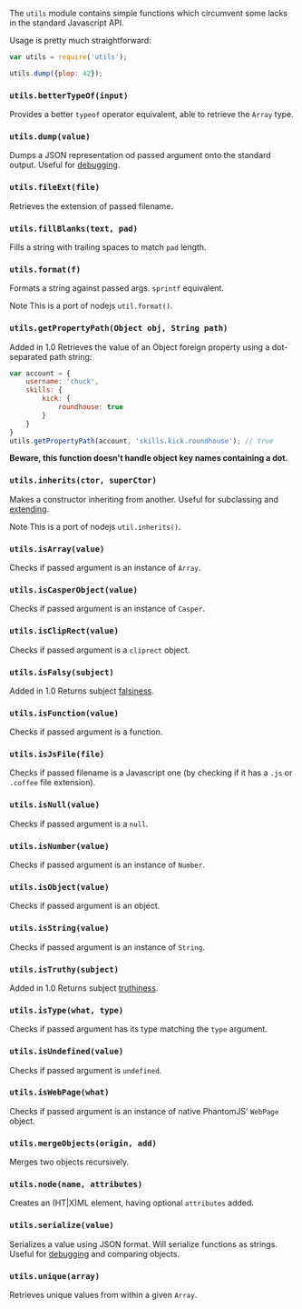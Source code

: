 The `utils` module contains simple functions which circumvent some lacks in the
standard Javascript API.

Usage is pretty much straightforward:

```javascript
var utils = require('utils');

utils.dump({plop: 42});
```

<h3 id="utils.betterTypeOf"><code>utils.betterTypeOf(input)</code></h3>

Provides a better `typeof` operator equivalent, able to retrieve the `Array`
type.

<h3 id="utils.dump"><code>utils.dump(value)</code></h3>

Dumps a JSON representation od passed argument onto the standard output. Useful
for [debugging](debugging.html).

<h3 id="utils.fileExt"><code>utils.fileExt(file)</code></h3>

Retrieves the extension of passed filename.

<h3 id="utils.fillBlanks"><code>utils.fillBlanks(text, pad)</code></h3>

Fills a string with trailing spaces to match `pad` length.

<h3 id="utils.format"><code>utils.format(f)</code></h3>

Formats a string against passed args. `sprintf` equivalent.

<span class="label label-info">Note</span>
This is a port of nodejs `util.format()`.

<h3 id="utils.getPropertyPath"><code>utils.getPropertyPath(Object obj, String path)</code></h3>

<span class="label label-success">Added in 1.0</span>
Retrieves the value of an Object foreign property using a dot-separated
path string:

```javascript
var account = {
    username: 'chuck',
    skills: {
        kick: {
            roundhouse: true
        }
    }
}
utils.getPropertyPath(account, 'skills.kick.roundhouse'); // true
```

**Beware, this function doesn't handle object key names containing a dot.**

<h3 id="utils.inherits"><code>utils.inherits(ctor, superCtor)</code></h3>

Makes a constructor inheriting from another. Useful for subclassing and
[extending](extending.html).

<span class="label label-info">Note</span>
This is a port of nodejs `util.inherits()`.

<h3 id="utils.isArray"><code>utils.isArray(value)</code></h3>

Checks if passed argument is an instance of `Array`.

<h3 id="utils.isCasperObject"><code>utils.isCasperObject(value)</code></h3>

Checks if passed argument is an instance of `Casper`.

<h3 id="utils.isClipRect"><code>utils.isClipRect(value)</code></h3>

Checks if passed argument is a `cliprect` object.

<h3 id="utils.isFalsy"><code>utils.isFalsy(subject)</code></h3>

<span class="label label-success">Added in 1.0</span>
Returns subject [falsiness](http://11heavens.com/falsy-and-truthy-in-javascript).

<h3 id="utils.isFunction"><code>utils.isFunction(value)</code></h3>

Checks if passed argument is a function.

<h3 id="utils.isJsFile"><code>utils.isJsFile(file)</code></h3>

Checks if passed filename is a Javascript one (by checking if it has a `.js` or
`.coffee` file extension).

<h3 id="utils.isNull"><code>utils.isNull(value)</code></h3>

Checks if passed argument is a `null`.

<h3 id="utils.isNumber"><code>utils.isNumber(value)</code></h3>

Checks if passed argument is an instance of `Number`.

<h3 id="utils.isObject"><code>utils.isObject(value)</code></h3>

Checks if passed argument is an object.

<h3 id="utils.isString"><code>utils.isString(value)</code></h3>

Checks if passed argument is an instance of `String`.

<h3 id="utils.isTruthy"><code>utils.isTruthy(subject)</code></h3>

<span class="label label-success">Added in 1.0</span>
Returns subject [truthiness](http://11heavens.com/falsy-and-truthy-in-javascript).

<h3 id="utils.isType"><code>utils.isType(what, type)</code></h3>

Checks if passed argument has its type matching the `type` argument.

<h3 id="utils.isUndefined"><code>utils.isUndefined(value)</code></h3>

Checks if passed argument is `undefined`.

<h3 id="utils.isWebPage"><code>utils.isWebPage(what)</code></h3>

Checks if passed argument is an instance of native PhantomJS' `WebPage` object.

<h3 id="utils.mergeObjects"><code>utils.mergeObjects(origin, add)</code></h3>

Merges two objects recursively.

<h3 id="utils.node"><code>utils.node(name, attributes)</code></h3>

Creates an (HT|X)ML element, having optional `attributes` added.

<h3 id="utils.serialize"><code>utils.serialize(value)</code></h3>

Serializes a value using JSON format. Will serialize functions as strings.
Useful for [debugging](debugging.html) and comparing objects.

<h3 id="utils.unique"><code>utils.unique(array)</code></h3>

Retrieves unique values from within a given `Array`.
